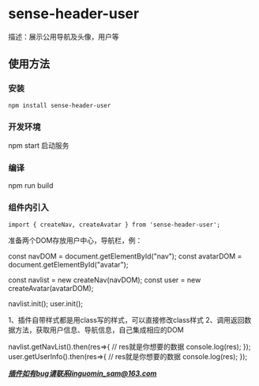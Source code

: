 # sense-header-user

描述：展示公用导航及头像，用户等

## 使用方法

### 安装

```install
npm install sense-header-user
```

### 开发环境

npm start
启动服务

### 编译

npm run build

### 组件内引入

```import
import { createNav, createAvatar } from 'sense-header-user';
```

准备两个DOM存放用户中心，导航栏，例：

const navDOM = document.getElementById("nav");
const avatarDOM = document.getElementById("avatar");

const navlist = new createNav(navDOM);
const user = new createAvatar(avatarDOM);

<!-- 开始按插件默认的样式加载到准备好的DOM元素中 -->
navlist.init();
user.init();

<!-- 如果不想要插件集成的样式,这个有两种方式进行修改 -->
1、插件自带样式都是用class写的样式，可以直接修改class样式
2、调用返回数据方法，获取用户信息、导航信息，自己集成相应的DOM

navlist.getNavList().then(res=>{
  // res就是你想要的数据
  console.log(res);
});
user.getUserInfo().then(res=>{
  // res就是你想要的数据
  console.log(res);
});

***插件如有bug请联系linguomin_sam@163.com***
